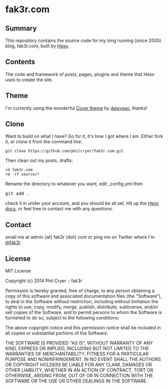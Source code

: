 fak3r.com
=========

## Summary

This repository contains the source code for my long running (since 2005) blog, fak3r.com, built by [Hexo](http://hexo.io/).

## Contents

The code and framework of posts, pages, plugins and theme that Hexo uses to create the site.

## Theme

I'm currently using the wonderful [Cover theme](https://github.com/daisygao/hexo-themes-cover) by [daisygao](http://daisygao.com), thanks!

## Clone

Want to build on what I have? Go for it, it's how I got where I am. Either fork it, or clone it from the command line:

    git clone https://github.com/philcryer/fak3r.com.git

Then clean out my posts, drafts:

    cd fak3r.com
    rm -rf source/*

Rename the directory to whatever you want, edit _config.yml then <pre>git add .</pre> check it in under your account, and you should be all set. Hit up the [Hexo docs](http://hexo.io/docs/), or feel free to contact me with any questions.

## Contact

email me at admin {at} fak3r {dot} com or ping me on Twitter where I'm [@fak3r](https://twitter.com/fak3r)

## License 

MIT License

Copyright (c) 2014 Phil Cryer :: fak3r

Permission is hereby granted, free of charge, to any person obtaining a copy of this software and associated documentation files (the "Software"), to deal in the Software without restriction, including without limitation the rights to use, copy, modify, merge, publish, distribute, sublicense, and/or sell copies of the Software, and to permit persons to whom the Software is furnished to do so, subject to the following conditions:

The above copyright notice and this permission notice shall be included in all copies or substantial portions of the Software.

THE SOFTWARE IS PROVIDED "AS IS", WITHOUT WARRANTY OF ANY KIND, EXPRESS OR IMPLIED, INCLUDING BUT NOT LIMITED TO THE WARRANTIES OF MERCHANTABILITY, FITNESS FOR A PARTICULAR PURPOSE AND NONINFRINGEMENT. IN NO EVENT SHALL THE AUTHORS OR COPYRIGHT HOLDERS BE LIABLE FOR ANY CLAIM, DAMAGES OR OTHER LIABILITY, WHETHER IN AN ACTION OF CONTRACT, TORT OR OTHERWISE, ARISING FROM, OUT OF OR IN CONNECTION WITH THE SOFTWARE OR THE USE OR OTHER DEALINGS IN THE SOFTWARE.
